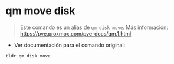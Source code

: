 # qm move disk

> Este comando es un alias de `qm disk move`.
> Más información: <https://pve.proxmox.com/pve-docs/qm.1.html>.

- Ver documentación para el comando original:

`tldr qm disk move`
